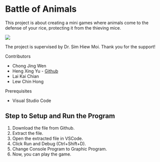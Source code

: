 <h1>Battle of Animals</h1>
<p>This project is about creating a mini games where animals come to the defense of your rice, protecting it from the thieving mice.</p>
<img src="https://github.com/Heng1007/Battle-of-Animals/assets/141113842/ca6feb54-b0fd-4f63-8fe1-756e087af9f0">
<p>The project is supervised by Dr. Sim Hiew Moi. Thank you for the support!</p>
Contributors
<ul>
  <li>Chong Jing Wen</li>
  <li>Heng Xing Yu - <a href="https://github.com/Heng1007">Github</a></li>
  <li>Lai Kai Chian</li>
  <li>Lew Chin Hong</li>
</ul>
Prerequisites
<ul>
  <li>Visual Studio Code</li>
</ul>
<h2>Step to Setup and Run the Program</h2>
<ol>
  <li>Download the file from Github.</li>
  <li>Extract the file.</li>
  <li>Open the extracted file in VSCode.</li>
  <li>Click Run and Debug (Ctrl+Shift+D).</li>
  <li>Change Console Program to Graphic Program.</li>
  <li>Now, you can play the game.</li>
</ol>


